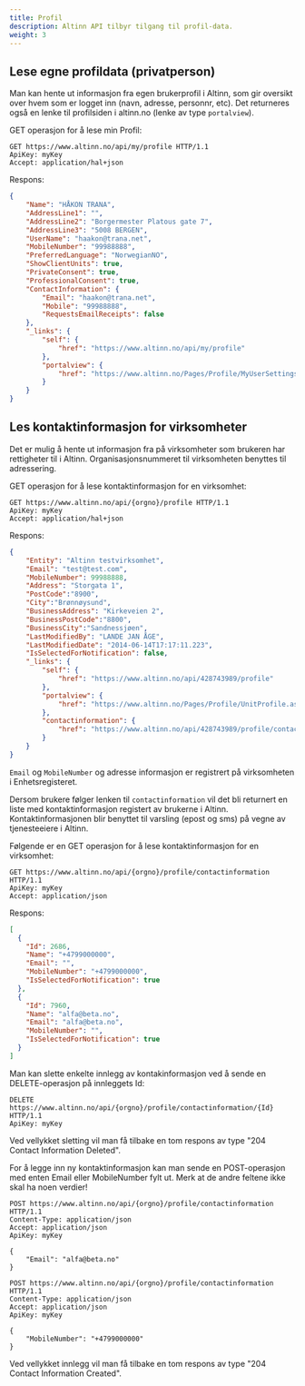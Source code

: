 ```yaml
---
title: Profil
description: Altinn API tilbyr tilgang til profil-data.
weight: 3
---
```


## Lese egne profildata (privatperson)
Man kan hente ut informasjon fra egen brukerprofil i Altinn, som gir oversikt over hvem som er logget inn (navn, adresse, personnr, etc).
Det returneres også en lenke til profilsiden i altinn.no (lenke av type `portalview`).

GET operasjon for å lese min Profil:
```HTTP
GET https://www.altinn.no/api/my/profile HTTP/1.1
ApiKey: myKey
Accept: application/hal+json
```
 
Respons:
```JSON
{
    "Name": "HÅKON TRANA",
    "AddressLine1": "",
    "AddressLine2": "Borgermester Platous gate 7",
    "AddressLine3": "5008 BERGEN",
    "UserName": "haakon@trana.net",
    "MobileNumber": "99988888",
    "PreferredLanguage": "NorwegianNO",
    "ShowClientUnits": true,
    "PrivateConsent": true,
    "ProfessionalConsent": true,
    "ContactInformation": {
        "Email": "haakon@trana.net",
        "Mobile": "99988888",
        "RequestsEmailReceipts": false
    },
    "_links": {
        "self": {
            "href": "https://www.altinn.no/api/my/profile"
        },
        "portalview": {
            "href": "https://www.altinn.no/Pages/Profile/MyUserSettings.aspx"
        }
    }
}
```


## Les kontaktinformasjon for virksomheter
Det er mulig å hente ut informasjon fra på virksomheter som brukeren har rettigheter til i Altinn.
Organisasjonsnummeret til virksomheten benyttes til adressering.

GET operasjon for å lese kontaktinformasjon for en virksomhet:
```HTTP
GET https://www.altinn.no/api/{orgno}/profile HTTP/1.1
ApiKey: myKey
Accept: application/hal+json
```
 
Respons:
```JSON
{
    "Entity": "Altinn testvirksomhet",
    "Email": "test@test.com",
    "MobileNumber": 99988888,
    "Address": "Storgata 1",
    "PostCode":"8900",
    "City":"Brønnøysund",
    "BusinessAddress": "Kirkeveien 2",
    "BusinessPostCode":"8800",
    "BusinessCity":"Sandnessjøen",
    "LastModifiedBy": "LANDE JAN ÅGE",
    "LastModifiedDate": "2014-06-14T17:17:11.223",
    "IsSelectedForNotification": false,
    "_links": {
        "self": {
            "href": "https://www.altinn.no/api/428743989/profile"
        },
        "portalview": {
            "href": "https://www.altinn.no/Pages/Profile/UnitProfile.aspx?o=428743989"
        },
        "contactinformation": {
            "href": "https://www.altinn.no/api/428743989/profile/contactinformation"
        }
    }
}
```

`Email` og `MobileNumber` og adresse informasjon er registrert på virksomheten i Enhetsregisteret.

Dersom brukere følger lenken til `contactinformation` vil det bli returnert en liste med kontaktinformasjon registert av brukerne i Altinn.
Kontaktinformasjonen blir benyttet til varsling (epost og sms) på vegne av tjenesteeiere i Altinn.

Følgende er en GET operasjon for å lese kontaktinformasjon for en virksomhet:
```HTTP 
GET https://www.altinn.no/api/{orgno}/profile/contactinformation HTTP/1.1
ApiKey: myKey
Accept: application/json
```
 
Respons:
```JSON
[
  {
    "Id": 2686,
    "Name": "+4799000000",
    "Email": "",
    "MobileNumber": "+4799000000",
    "IsSelectedForNotification": true
  },
  {
    "Id": 7960,
    "Name": "alfa@beta.no",
    "Email": "alfa@beta.no",
    "MobileNumber": "",
    "IsSelectedForNotification": true
  }
]
```

Man kan slette enkelte innlegg av kontakinformasjon ved å sende en DELETE-operasjon på innleggets Id:
```HTTP 
DELETE https://www.altinn.no/api/{orgno}/profile/contactinformation/{Id} HTTP/1.1
ApiKey: myKey
```

Ved vellykket sletting vil man få tilbake en tom respons av type "204 Contact Information Deleted".

For å legge inn ny kontaktinformasjon kan man sende en POST-operasjon med enten Email eller MobileNumber fylt ut. Merk at de andre feltene ikke skal ha noen verdier!

```HTTP 
POST https://www.altinn.no/api/{orgno}/profile/contactinformation HTTP/1.1
Content-Type: application/json
Accept: application/json
ApiKey: myKey

{
    "Email": "alfa@beta.no"
}
```

```HTTP 
POST https://www.altinn.no/api/{orgno}/profile/contactinformation HTTP/1.1
Content-Type: application/json
Accept: application/json
ApiKey: myKey

{
    "MobileNumber": "+4799000000"
}
```

Ved vellykket innlegg vil man få tilbake en tom respons av type "204 Contact Information Created".